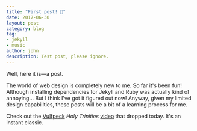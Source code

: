 ```yaml
---
title: "First post! 👋"
date: 2017-06-30
layout: post
category: blog
tag:
- jekyll
- music
author: john
description: Test post, please ignore.
---
```


Well, here it is—a post.

The world of web design is completely new to me. So far it's been fun! Although installing dependencies for Jekyll and Ruby was actually kind of annoying... But I think I've got it figured out now! Anyway, given my limited design capabilities, these posts will be a bit of a learning process for me.

Check out the [Vulfpeck](http://vulfpeck.com/) *Holy Trinities* [video](https://www.youtube.com/watch?v=wsooA4Bro40) that dropped today. It's an instant classic.
